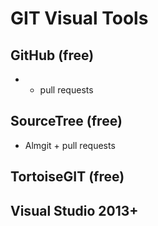 # GIT Visual Tools

## GitHub (free)

* + pull requests

## SourceTree (free)

* Almgit + pull requests

## TortoiseGIT (free)

## Visual Studio 2013+
